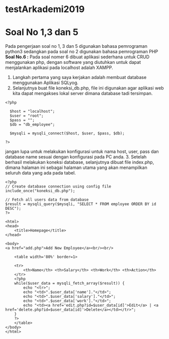 # testArkademi2019
# Soal No 1,3 dan 5
Pada pengerjaan soal no 1, 3 dan 5 digunakan bahasa pemrograman python3
sedangkan pada soal no 2 digunakan bahasa pemrograman PHP
**Soal No.6 :**
Pada soal nomer 6 dibuat aplikasi sederhana untuk CRUD menggunakan php, dengan software yang diutuhkan untuk dapat menjalankan aplikasi pada localhost adalah XAMPP.
1. Langkah pertama yang saya kerjakan adalah membuat database menggunakan Aplikasi SQLyog.
2. Selanjutnya buat file koneksi_db.php, file ini digunakan agar aplikasi web kita dapat mengakses lokal server dimana database tadi tersimpan.
```
<?php 

  $host = "localhost";
  $user = "root";
  $pass = "";
  $db = "db_employee";

  $mysqli = mysqli_connect($host, $user, $pass, $db); 

?>
```
jangan lupa untuk melakukan konfigurasi untuk nama host, user, pass dan database name sesuai dengan konfigurasi pada PC anda.
3. Setelah berhasil melakukan koneksi database, selanjutnya dibuat file index.php, dimana halaman ini sebagai halaman utama yang akan menampilkan seluruh data yang ada pada tabel.
````
<?php
// Create database connection using config file
include_once("koneksi_db.php");

// Fetch all users data from database
$result = mysqli_query($mysqli, "SELECT * FROM employee ORDER BY id DESC");
?>

<html>
<head>    
    <title>Homepage</title>
</head>

<body>
<a href="add.php">Add New Employee</a><br/><br/>

    <table width='80%' border=1>

    <tr>
        <th>Name</th> <th>Salary</th> <th>Work</th> <th>Action</th>
    </tr>
    <?php  
    while($user_data = mysqli_fetch_array($result)) {         
        echo "<tr>";
        echo "<td>".$user_data['name']."</td>";
        echo "<td>".$user_data['salary']."</td>";
        echo "<td>".$user_data['work']."</td>";    
        echo "<td><a href='edit.php?id=$user_data[id]'>Edit</a> | <a href='delete.php?id=$user_data[id]'>Delete</a></td></tr>";        
    }
    ?>
    </table>
</body>
</html>
````
